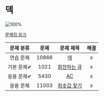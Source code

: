 # 덱

![100%](https://progress-bar.dev/4/?scale=4&title=progress&width=500&color=babaca&suffix=/4)

[문제집 링크](https://www.acmicpc.net/workbook/view/7311)

| 문제 분류 | 문제 | 문제 제목 | 해결 |
| :--: | :--: | :--: | :--: |
| 연습 문제 | 10866 | [덱](https://www.acmicpc.net/problem/10866) | x |
| 기본 문제✔ | 1021 | [회전하는 큐](https://www.acmicpc.net/problem/1021) | x |
| 응용 문제✔ | 5430 | [AC](https://www.acmicpc.net/problem/5430) | x |
| 응용 문제 | 11003 | [최솟값 찾기](https://www.acmicpc.net/problem/11003) | x |
